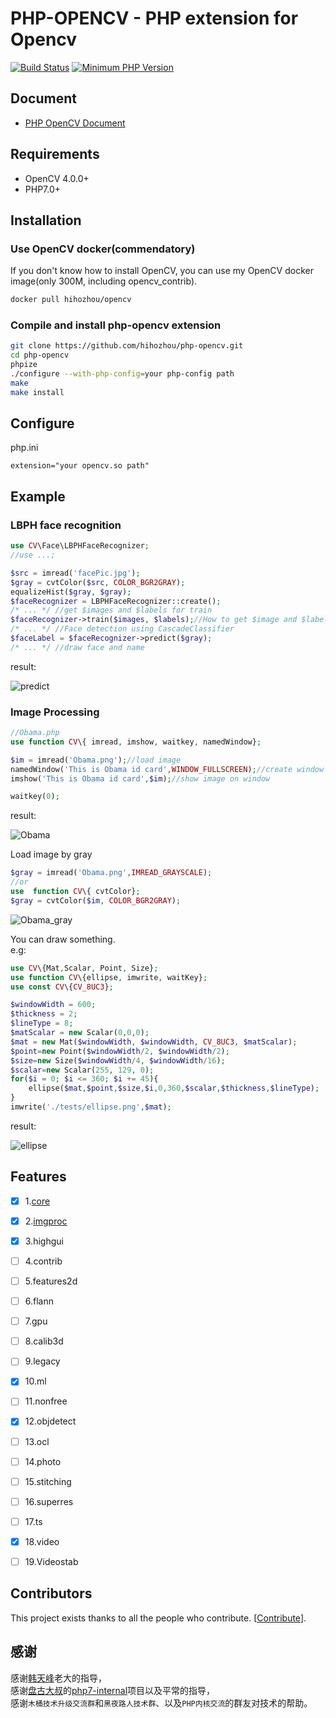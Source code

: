 # PHP-OPENCV - PHP extension for Opencv

[![Build Status](https://travis-ci.org/hihozhou/php-opencv.svg?branch=master)](https://travis-ci.org/hihozhou/php-opencv) [![Minimum PHP Version](https://img.shields.io/badge/php-%3E%3D%207.0-8892BF.svg)](https://php.net/)


## Document
- [PHP OpenCV Document](https://doc.phpopencv.org)


## Requirements

- OpenCV 4.0.0+
- PHP7.0+



## Installation

### Use OpenCV docker(commendatory)

If you don't know how to install OpenCV, you can use my OpenCV docker image(only 300M, including opencv_contrib).

```bash
docker pull hihozhou/opencv
```

### Compile and install php-opencv extension

```bash
git clone https://github.com/hihozhou/php-opencv.git
cd php-opencv
phpize
./configure --with-php-config=your php-config path
make
make install
```

## Configure

php.ini

```
extension="your opencv.so path"
```
## Example

### LBPH face recognition

```php
use CV\Face\LBPHFaceRecognizer;
//use ...;

$src = imread('facePic.jpg');
$gray = cvtColor($src, COLOR_BGR2GRAY);
equalizeHist($gray, $gray);
$faceRecognizer = LBPHFaceRecognizer::create();
/* ... */ //get $images and $labels for train
$faceRecognizer->train($images, $labels);//How to get $image and $labels, see the document
/* ... */ //Face detection using CascadeClassifier
$faceLabel = $faceRecognizer->predict($gray);
/* ... */ //draw face and name
```

result:

![predict](tests/face_recognizer.jpg)


### Image Processing

```php
//Obama.php
use function CV\{ imread, imshow, waitkey, namedWindow};

$im = imread('Obama.png');//load image
namedWindow('This is Obama id card',WINDOW_FULLSCREEN);//create window
imshow('This is Obama id card',$im);//show image on window

waitkey(0);

```

result:

![Obama](tests/Obama.png)

Load image by gray

```php
$gray = imread('Obama.png',IMREAD_GRAYSCALE);
//or
use  function CV\{ cvtColor};
$gray = cvtColor($im, COLOR_BGR2GRAY);

```

![Obama_gray](tests/Obama_gray.png)


You can draw something.  
e.g:  

```php
use CV\{Mat,Scalar, Point, Size};
use function CV\{ellipse, imwrite, waitKey};
use const CV\{CV_8UC3};

$windowWidth = 600;
$thickness = 2;
$lineType = 8;
$matScalar = new Scalar(0,0,0);
$mat = new Mat($windowWidth, $windowWidth, CV_8UC3, $matScalar);
$point=new Point($windowWidth/2, $windowWidth/2);
$size=new Size($windowWidth/4, $windowWidth/16);
$scalar=new Scalar(255, 129, 0);
for($i = 0; $i <= 360; $i += 45){
    ellipse($mat,$point,$size,$i,0,360,$scalar,$thickness,$lineType);
}
imwrite('./tests/ellipse.png',$mat);

```

result:

![ellipse](tests/ellipse.png)



## Features
- [x] 1.[core](http://phpopencv.org/zh-cn/docs/mat.html)
- [x] 2.[imgproc](http://phpopencv.org/zh-cn/docs/gausian_median_blur_bilateral_filter.html)
- [x] 3.highgui
- [ ] 4.contrib
- [ ] 5.features2d
- [ ] 6.flann
- [ ] 7.gpu
- [ ] 8.calib3d
- [ ] 9.legacy
- [x] 10.ml
- [ ] 11.nonfree
- [x] 12.objdetect
- [ ] 13.ocl
- [ ] 14.photo
- [ ] 15.stitching
- [ ] 16.superres
- [ ] 17.ts
- [x] 18.video
- [ ] 19.Videostab



## Contributors

This project exists thanks to all the people who contribute. [[Contribute](https://github.com/hihozhou/php-opencv/graphs/contributors)].
    
## 感谢

感谢[韩天峰](https://github.com/matyhtf)老大的指导，  
感谢[盘古大叔](https://github.com/pangudashu)的[php7-internal](https://github.com/pangudashu/php7-internal)项目以及平常的指导，  
感谢`木桶技术升级交流群`和`黑夜路人技术群`、以及`PHP内核交流`的群友对技术的帮助。
